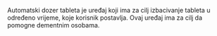 Automatski dozer tableta je uređaj koji ima za cilj izbacivanje tableta u određeno vrijeme, koje korisnik postavlja.
Ovaj uređaj ima za cilj da pomogne dementnim osobama.
